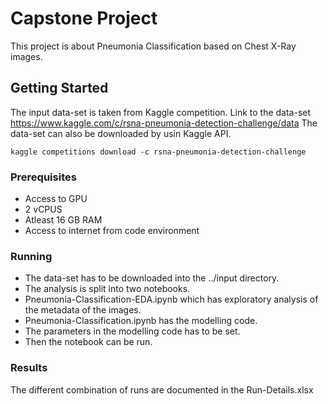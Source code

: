 # Capstone Project

This project is about Pneumonia Classification based on Chest X-Ray images.

## Getting Started

The input data-set is taken from Kaggle competition. Link to the data-set https://www.kaggle.com/c/rsna-pneumonia-detection-challenge/data
The data-set can also be downloaded by usin Kaggle API.

```
kaggle competitions download -c rsna-pneumonia-detection-challenge
```

### Prerequisites

* Access to GPU
* 2 vCPUS
* Atleast 16 GB RAM
* Access to internet from code environment

### Running
* The data-set has to be downloaded into the ../input directory.
* The analysis is split into two notebooks. 
* Pneumonia-Classification-EDA.ipynb which has exploratory analysis of the metadata of the images.
* Pneumonia-Classification.ipynb has the modelling code.
* The parameters in the modelling code has to be set.
* Then the notebook can be run. 

### Results
The different combination of runs are documented in the Run-Details.xlsx
